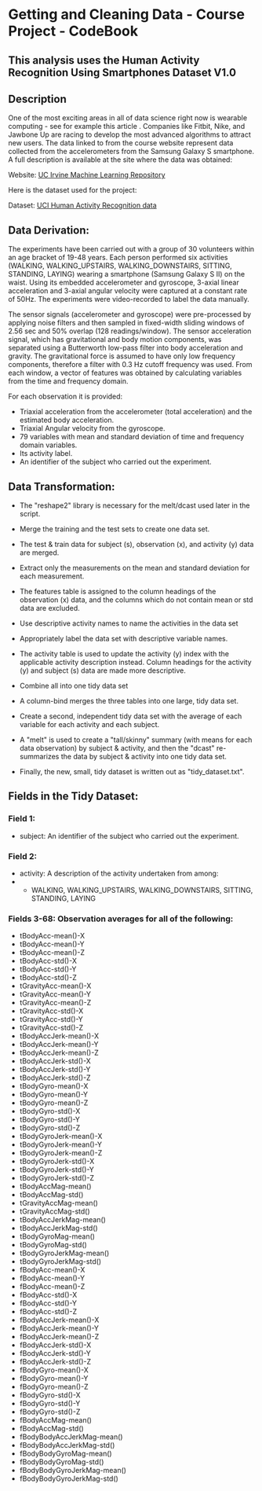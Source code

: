 Getting and Cleaning Data - Course Project - CodeBook
========================================================

This analysis uses the Human Activity Recognition Using Smartphones Dataset V1.0
------------------

Description
------------------
One of the most exciting areas in all of data science right now is wearable computing - see for example this article . Companies like Fitbit, Nike, and Jawbone Up are racing to develop the most advanced algorithms to attract new users. The data linked to from the course website represent data collected from the accelerometers from the Samsung Galaxy S smartphone. A full description is available at the site where the data was obtained: 

Website: [UC Irvine Machine Learning Repository](http://archive.ics.uci.edu/ml/datasets/Human+Activity+Recognition+Using+Smartphones)

Here is the dataset used for the project: 

Dataset: [UCI Human Activity Recognition data](https://d396qusza40orc.cloudfront.net/getdata%2Fprojectfiles%2FUCI%20HAR%20Dataset.zip)


Data Derivation:
--------------------------

The experiments have been carried out with a group of 30 volunteers within an age bracket of 19-48 years. Each person performed six activities (WALKING, WALKING_UPSTAIRS, WALKING_DOWNSTAIRS, SITTING, STANDING, LAYING) wearing a smartphone (Samsung Galaxy S II) on the waist. Using its embedded accelerometer and gyroscope, 3-axial linear acceleration and 3-axial angular velocity were captured at a constant rate of 50Hz. The experiments were video-recorded to label the data manually.

The sensor signals (accelerometer and gyroscope) were pre-processed by applying noise filters and then sampled in fixed-width sliding windows of 2.56 sec and 50% overlap (128 readings/window). The sensor acceleration signal, which has gravitational and body motion components, was separated using a Butterworth low-pass filter into body acceleration and gravity. The gravitational force is assumed to have only low frequency components, therefore a filter with 0.3 Hz cutoff frequency was used. From each window, a vector of features was obtained by calculating variables from the time and frequency domain.

For each observation it is provided:
- Triaxial acceleration from the accelerometer (total acceleration) and the estimated body acceleration.
- Triaxial Angular velocity from the gyroscope. 
- 79 variables with mean and standard deviation of time and frequency domain variables. 
- Its activity label. 
- An identifier of the subject who carried out the experiment.


Data Transformation:
--------------------------

- The "reshape2" library is necessary for the melt/dcast used later in the script.

- Merge the training and the test sets to create one data set.
- The test & train data for subject (s), observation (x), and activity (y) data are merged.

- Extract only the measurements on the mean and standard deviation for each measurement.
- The features table is assigned to the column headings of the observation (x) data, and the columns which do not contain mean or std data are excluded.

- Use descriptive activity names to name the activities in the data set
- Appropriately label the data set with descriptive variable names.
- The activity table is used to update the activity (y) index with the applicable activity description instead. Column headings for the activity (y) and subject (s) data are made more descriptive.

- Combine all into one tidy data set
- A column-bind merges the three tables into one large, tidy data set.

- Create a second, independent tidy data set with the average of each variable for each activity and each subject.
- A "melt" is used to create a "tall/skinny" summary (with means for each data observation) by subject & activity, and then the "dcast" re-summarizes the data by subject & activity into one tidy data set.  
- Finally, the new, small, tidy dataset is written out as "tidy_dataset.txt".


Fields in the Tidy Dataset:
----------------------

### Field 1:  
- subject: An identifier of the subject who carried out the experiment.  
  
### Field 2:  
- activity: A description of the activity undertaken from among:
- - WALKING, WALKING_UPSTAIRS, WALKING_DOWNSTAIRS, SITTING, STANDING, LAYING

### Fields 3-68: Observation averages for all of the following:
- tBodyAcc-mean()-X
- tBodyAcc-mean()-Y
- tBodyAcc-mean()-Z
- tBodyAcc-std()-X
- tBodyAcc-std()-Y
- tBodyAcc-std()-Z
- tGravityAcc-mean()-X
- tGravityAcc-mean()-Y
- tGravityAcc-mean()-Z
- tGravityAcc-std()-X
- tGravityAcc-std()-Y
- tGravityAcc-std()-Z
- tBodyAccJerk-mean()-X
- tBodyAccJerk-mean()-Y
- tBodyAccJerk-mean()-Z
- tBodyAccJerk-std()-X
- tBodyAccJerk-std()-Y
- tBodyAccJerk-std()-Z
- tBodyGyro-mean()-X
- tBodyGyro-mean()-Y
- tBodyGyro-mean()-Z
- tBodyGyro-std()-X
- tBodyGyro-std()-Y
- tBodyGyro-std()-Z
- tBodyGyroJerk-mean()-X
- tBodyGyroJerk-mean()-Y
- tBodyGyroJerk-mean()-Z
- tBodyGyroJerk-std()-X
- tBodyGyroJerk-std()-Y
- tBodyGyroJerk-std()-Z
- tBodyAccMag-mean()
- tBodyAccMag-std()
- tGravityAccMag-mean()
- tGravityAccMag-std()
- tBodyAccJerkMag-mean()
- tBodyAccJerkMag-std()
- tBodyGyroMag-mean()
- tBodyGyroMag-std()
- tBodyGyroJerkMag-mean()
- tBodyGyroJerkMag-std()
- fBodyAcc-mean()-X
- fBodyAcc-mean()-Y
- fBodyAcc-mean()-Z
- fBodyAcc-std()-X
- fBodyAcc-std()-Y
- fBodyAcc-std()-Z
- fBodyAccJerk-mean()-X
- fBodyAccJerk-mean()-Y
- fBodyAccJerk-mean()-Z
- fBodyAccJerk-std()-X
- fBodyAccJerk-std()-Y
- fBodyAccJerk-std()-Z
- fBodyGyro-mean()-X
- fBodyGyro-mean()-Y
- fBodyGyro-mean()-Z
- fBodyGyro-std()-X
- fBodyGyro-std()-Y
- fBodyGyro-std()-Z
- fBodyAccMag-mean()
- fBodyAccMag-std()
- fBodyBodyAccJerkMag-mean()
- fBodyBodyAccJerkMag-std()
- fBodyBodyGyroMag-mean()
- fBodyBodyGyroMag-std()
- fBodyBodyGyroJerkMag-mean()
- fBodyBodyGyroJerkMag-std()
